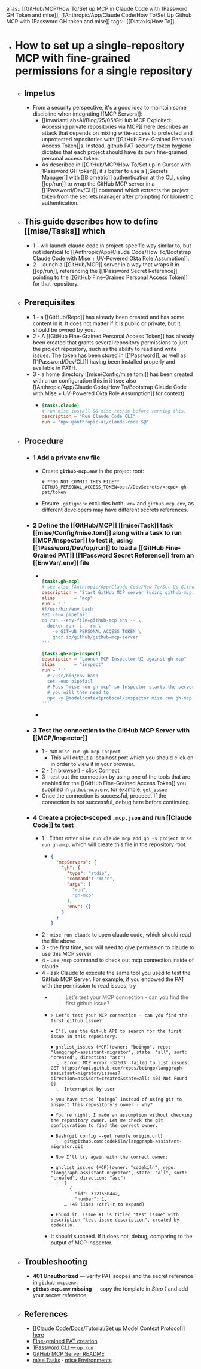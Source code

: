 alias:: [[GitHub/MCP/How To/Set up MCP in Claude Code with 1Password GH Token and mise]], [[Anthropic/App/Claude Code/How To/Set Up Github MCP with 1Password GH token and mise]]
tags:: [[Diataxis/How To]]

- # How to set up a single-repository MCP with fine-grained permissions for a single repository
	- ## Impetus
		- From a security perspective, it's a good idea to maintain some discipline when integrating [[MCP Servers]]:
			- [[InvariantLabsAI/Blog/25/05/GitHub MCP Exploited: Accessing private repositories via MCP]] [here](https://invariantlabs.ai/blog/mcp-github-vulnerability) describes an attack that depends on mixing write-access to protected and unprotected repositories with [[GitHub Fine-Grained Personal Access Token]]s. Instead, github PAT security token hygiene dictates that each project should have its own fine-grained personal access token.
			- As described in [[GitHub/MCP/How To/Set up in Cursor with 1Password GH token]], it's better to use a [[Secrets Manager]] with [[Biometric]] authentication at the CLI, using [[op/run]] to wrap the GitHub MCP server in a [[1Password/Dev/CLI]] command which extracts the project token from the secrets manager after prompting for biometric authentication.
	- ## This guide describes how to define [[mise/Tasks]] which
		- 1 - will launch claude code in project-specific way similar to, but not identical to [[Anthropic/App/Claude Code/How To/Bootstrap Claude Code with Mise + UV-Powered Okta Role Assumption]].
		- 2 - launch a [[GitHub/MCP]] server in a way that wraps it in [[op/run]], referencing the [[1Password Secret Reference]] pointing to the [[GitHub Fine-Grained Personal Access Token]] for that repository.
	- ## Prerequisites
		- 1 - a [[GitHub/Repo]] has already been created and has some content in it. It does not matter if it is public or private, but it should be owned by you.
		- 2 - A [[GitHub Fine-Grained Personal Access Token]] has already been created that grants several repository permissions to just the project repository, such as the ability to read and write issues. The token has been stored in [[1Password]], as well as [[1Password/Dev/CLI]] having been installed properly and available in PATH.
		- 3 - a home directory [[mise/Config/mise.toml]] has been created with a run configuration this in it (see also [[Anthropic/App/Claude Code/How To/Bootstrap Claude Code with Mise + UV-Powered Okta Role Assumption]] for context)
			- ```toml
			  [tasks.claude]
			  # run mise install && mise reshim before running this.
			  description = "Run Claude Code CLI"
			  run = "npx @anthropic-ai/claude-code $@"
			  ```
	- ## Procedure
		- ### 1  Add a private env file
			- Create **`github-mcp.env`** in the project root:
			  ~~~env
			  # **DO NOT COMMIT THIS FILE**
			  GITHUB_PERSONAL_ACCESS_TOKEN=op://DevSecrets/<repo>-gh-pat/token
			  ~~~
			- Ensure `.gitignore` excludes both `.env` and `github-mcp.env`, as different developers may have different secrets references.
		- ### 2  Define the [[GitHub/MCP]] [[mise/Task]] task [[mise/Config/mise.toml]] along with a task to run [[MCP/Inspector]] to test it, using [[1Password/Dev/op/run]] to load a [[GitHub Fine-Grained PAT]] [[1Password Secret Reference]] from an [[EnvVar/.env]] file
			- ~~~toml
			  
			  [tasks.gh-mcp]
			  # see also [Anthropic/App/Claude Code/How To/Set Up Github MCP with 1Password GH token and mise](https://codekiln.github.io/logseq-encode-garden/#/page/anthropic%2Fapp%2Fclaude%20code%2Fhow%20to%2Fset%20up%20github%20mcp%20with%201password%20gh%20token%20and%20mise) 
			  description = "Start GitHub MCP server (using github-mcp.env) and 1Password CLI"
			  alias       = "mcp"
			  run = '''
			  #!/usr/bin/env bash
			  set -euo pipefail
			  op run --env-file=github-mcp.env -- \
			    docker run -i --rm \
			      -e GITHUB_PERSONAL_ACCESS_TOKEN \
			      ghcr.io/github/github-mcp-server
			  '''
			  
			  [tasks.gh-mcp-inspect]
			  description = "Launch MCP Inspector UI against gh-mcp"
			  alias       = "inspect"
			  run = '''
			    #!/usr/bin/env bash
			    set -euo pipefail
			    # Pass "mise run gh-mcp" so Inspector starts the server itself
			    # you will then need to
			    npx -y @modelcontextprotocol/inspector mise run gh-mcp
			  '''
			  
			  ~~~
			-
		- ### 3  Test the connection to the GitHub MCP Server with [[MCP/Inspector]]
			- 1 - run `mise run gh-mcp-inspect`
				- This will output a localhost port which you should click on in order to view it in your browser.
			- 2 - (in browser) - click Connect
			- 3 - test out the connection by using one of the tools that are enabled for the [[GitHub Fine-Grained Access Token]] you supplied in `github-mcp.env`, for example, `get_issue`
			- Once the connection is successful, proceed. If the connection is not successful, debug here before continuing.
		- ### 4  Create a project-scoped `.mcp.json` and run [[Claude Code]] to test
			- 1 - Either enter `mise run claude mcp add gh -s project mise run gh-mcp`, which will create this file in the repository root:
				- ~~~json
				  {
				    "mcpServers": {
				      "gh": {
				        "type": "stdio",
				        "command": "mise",
				        "args": [
				          "run",
				          "gh-mcp"
				        ],
				        "env": {}
				      }
				    }
				  }
				  ~~~
			- 2 - `mise run claude` to open claude code, which should read the file above
			- 3 - the first time, you will need to give permission to claude to use this MCP server
			- 4 - use `/mcp` command to check out mcp connection inside of claude
			- 4 - ask Claude to execute the same tool you used to test the GitHub MCP Server. For example, if you endowed the PAT with the permission to read issues, try
				- > Let's test your MCP connection - can you find the first github issue?
				- ```
				  > Let's test your MCP connection - can you find the first github issue?
				  
				  ⏺ I'll use the GitHub API to search for the first issue in this repository.
				  
				  ⏺ gh:list_issues (MCP)(owner: "boingo", repo: "langgraph-assistant-migrator", state: "all", sort: "created", direction: "asc")
				    ⎿  Error: MCP error -32603: failed to list issues: GET https://api.github.com/repos/boingo/langgraph-assistant-migrator/issues?direction=asc&sort=created&state=all: 404 Not Found []
				    ⎿  Interrupted by user
				  
				  > you have tried `boingo` instead of using git to inspect this repository's owner - why?
				  
				  ⏺ You're right, I made an assumption without checking the repository owner. Let me check the git configuration to find the correct owner.
				  
				  ⏺ Bash(git config --get remote.origin.url)
				    ⎿  git@github.com:codekiln/langgraph-assistant-migrator.git
				  
				  ⏺ Now I'll try again with the correct owner:
				  
				  ⏺ gh:list_issues (MCP)(owner: "codekiln", repo: "langgraph-assistant-migrator", state: "all", sort: "created", direction: "asc")
				    ⎿  [
				         {
				           "id": 3121550442,
				           "number": 1,
				       … +49 lines (ctrl+r to expand)
				  
				  ⏺ Found it. Issue #1 is titled "test issue" with description "test issue description", created by codekiln.
				  ```
				- It should succeed. If it does not, debug, comparing to the output of MCP Inspector.
	- ## Troubleshooting
		- **401 Unauthorized** — verify PAT scopes and the secret reference in `github-mcp.env`.
		- **`github-mcp.env` missing** — copy the template in *Step 1* and add your secret reference.
	- ## References
		- [[Claude Code/Docs/Tutorial/Set up Model Context Protocol]] [here](https://docs.anthropic.com/en/docs/claude-code/tutorials#set-up-model-context-protocol-mcp)
		- [Fine-grained PAT creation](https://docs.github.com/en/authentication/keeping-your-account-and-data-secure/creating-a-personal-access-token#fine-grained-personal-access-tokens)
		- [1Password CLI — `op run`](https://developer.1password.com/docs/cli/secrets-scripts/)
		- [GitHub MCP Server README](https://github.com/github/github-mcp-server)
		- [mise Tasks](https://mise.jdx.dev/tasks/) · [mise Environments](https://mise.jdx.dev/environments/)